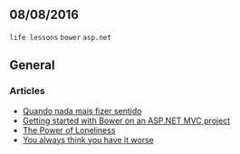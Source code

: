 08/08/2016
----------

`life lessons` `bower` `asp.net`

## General

### Articles

- [Quando nada mais fizer sentido](https://www.linkedin.com/pulse/quando-nada-mais-fizer-sentido-flavia-gamonar)
- [Getting started with Bower on an ASP.NET MVC project](https://volaresystems.com/blog/post/2014/12/08/Getting-started-with-Bower-on-an-ASPNET-MVC-project)
- [The Power of Loneliness](https://medium.com/the-mission/the-power-of-loneliness-42887ecdd068)
- [You always think you have it worse](https://medium.com/hi-my-name-is-jon/you-always-think-you-have-it-worse-4ed67e7459dc)
